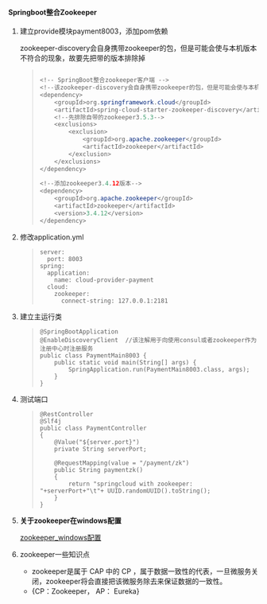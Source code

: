 #### Springboot整合Zookeeper

 1. 建立provide模块payment8003，添加pom依赖	

    zookeeper-discovery会自身携带zookeeper的包，但是可能会使与本机版本不符合的现象，故要先把带的版本排除掉

    > ```java
    > 
    > <!-- SpringBoot整合zookeeper客户端 -->
    > <!--该zookeeper-discovery会自身携带zookeeper的包，但是可能会使与本机版本不符合的现象，故要先把带的版本排除掉-->
    > <dependency>
    >     <groupId>org.springframework.cloud</groupId>
    >     <artifactId>spring-cloud-starter-zookeeper-discovery</artifactId>
    >     <!--先排除自带的zookeeper3.5.3-->
    >     <exclusions>
    >         <exclusion>
    >             <groupId>org.apache.zookeeper</groupId>
    >             <artifactId>zookeeper</artifactId>
    >         </exclusion>
    >     </exclusions>
    > </dependency>
    >     
    > <!--添加zookeeper3.4.12版本-->
    > <dependency>
    >     <groupId>org.apache.zookeeper</groupId>
    >     <artifactId>zookeeper</artifactId>
    >     <version>3.4.12</version>
    > </dependency>
    > ```

2. 修改application.yml

   > ```
   > server:
   >   port: 8003
   > spring:
   >   application:
   >     name: cloud-provider-payment
   >   cloud:
   >     zookeeper:
   >       connect-string: 127.0.0.1:2181
   > ```

3. 建立主运行类

   > ```
   > @SpringBootApplication
   > @EnableDiscoveryClient  //该注解用于向使用consul或者zookeeper作为注册中心时注册服务
   > public class PaymentMain8003 {
   >     public static void main(String[] args) {
   >         SpringApplication.run(PaymentMain8003.class, args);
   >     }
   > }
   > ```

4. 测试端口

   > ```
   > @RestController
   > @Slf4j
   > public class PaymentController
   > {
   >     @Value("${server.port}")
   >     private String serverPort;
   > 
   >     @RequestMapping(value = "/payment/zk")
   >     public String paymentzk()
   >     {
   >         return "springcloud with zookeeper: "+serverPort+"\t"+ UUID.randomUUID().toString();
   >     }
   > }
   > ```

5. **关于zookeeper在windows配置**

   [zookeeper_windows配置](https://www.cnblogs.com/mh-study/p/10368891.html)

6. zookeeper一些知识点

   + zookeeper是属于 CAP 中的 CP ，属于数据一致性的代表，一旦微服务关闭，zookeeper将会直接把该微服务除去来保证数据的一致性。

   - {CP：Zookeeper， AP： Eureka}